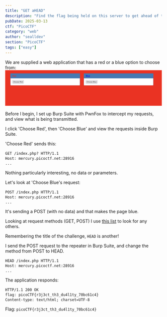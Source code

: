 ```yaml
---
title: "GET aHEAD"
description: "Find the flag being held on this server to get ahead of the competition http://mercury.picoctf.net:28916/\n\nHint: Maybe you have more than 2 choices\nHint: Check out tools like Burpsuite to modify your requests and look at the responses"
pubDate: 2025-03-13
ctf: "PicoCTF"
category: "web"
author: "sealldev"
section: "PicoCTF"
tags: ["easy"]
---
```


We are supplied a web application that has a red or a blue option to choose from:
![redorblue.png](images/picoctf/getahead/redorblue.png)

Before I begin, I set up Burp Suite with PwnFox to intercept my requests, and view what is being transmitted.

I click 'Choose Red', then 'Choose Blue' and view the requests inside Burp Suite.

'Choose Red' sends this:
```
GET /index.php? HTTP/1.1
Host: mercury.picoctf.net:28916
...
```

Nothing particularly interesting, no data or parameters.

Let's look at 'Choose Blue's request:
```
POST /index.php HTTP/1.1
Host: mercury.picoctf.net:28916
...
```

It's sending a POST (with no data) and that makes the page blue.

Looking at request methods (GET, POST) I use [this list](https://developer.mozilla.org/en-US/docs/Web/HTTP/Methods) to look for any others.

Remembering the title of the challenge, `HEAD` is another!

I send the POST request to the repeater in Burp Suite, and change the method from POST to HEAD.
```
HEAD /index.php HTTP/1.1
Host: mercury.picoctf.net:28916
...
```

The application responds:
```
HTTP/1.1 200 OK
flag: picoCTF{r3j3ct_th3_du4l1ty_70bc61c4}
Content-type: text/html; charset=UTF-8
```

Flag: `picoCTF{r3j3ct_th3_du4l1ty_70bc61c4}`